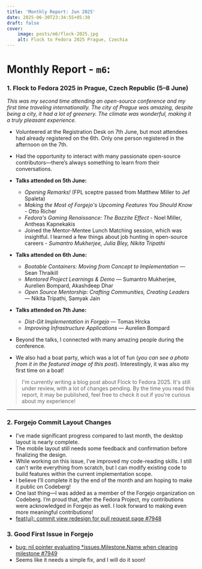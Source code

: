 ```yaml
---
title: 'Monthly Report: Jun 2025'
date: 2025-06-30T23:34:55+05:30
draft: false
cover:
    image: posts/m6/flock-2025.jpg
    alt: Flock to Fedora 2025 Prague, Czechia
---
```


# Monthly Report - `m6`:

### 1. Flock to Fedora 2025 in Prague, Czech Republic (5–8 June)

*This was my second time attending an open-source conference and my first time traveling internationally. The city of Prague was amazing, despite being a city, it had a lot of greenery. The climate was wonderful, making it a truly pleasant experience.*

* Volunteered at the Registration Desk on 7th June, but most attendees had already registered on the 6th. Only one person registered in the afternoon on the 7th.

* Had the opportunity to interact with many passionate open-source contributors—there’s always something to learn from their conversations.

* **Talks attended on 5th June:**

  * *Opening Remarks!* (FPL sceptre passed from Matthew Miller to Jef Spaleta)
  * *Making the Most of Forgejo's Upcoming Features You Should Know* - Otto Richer
  * *Fedora's Gaming Renaissance: The Bazzite Effect* - Noel Miller, Antheas Kapnekakis
  * Joined the Mentor-Mentee Lunch Matching session, which was insightful. I learned a few things about job hunting in open-source careers - _Sumantro Mukherjee, Julia Bley, Nikita Tripathi_

* **Talks attended on 6th June:**

  * *Bootable Containers: Moving from Concept to Implementation* — Sean Thraikill
  * *Mentored Project Learnings & Demo* — Sumantro Mukherjee, Aurelien Bompard, Akashdeep Dhar
  * *Open Source Mentorship: Crafting Communities, Creating Leaders* — Nikita Tripathi, Samyak Jain

* **Talks attended on 7th June:**

  * *Dist-Git Implementation in Forgejo* — Tomas Hrcka
  * *Improving Infrastructure Applications* — Aurelien Bompard

* Beyond the talks, I connected with many amazing people during the conference.

* We also had a boat party, which was a lot of fun (*you can see a photo from it in the featured image of this post*). Interestingly, it was also my first time on a boat!

> I'm currently writing a blog post about Flock to Fedora 2025. It's still under review, with a lot of changes pending. By the time you read this report, it may be published, feel free to check it out if you're curious about my experience!

---

### 2. Forgejo Commit Layout Changes

* I've made significant progress compared to last month, the desktop layout is nearly complete.
* The mobile layout still needs some feedback and confirmation before finalizing the design.
* While working on this issue, I’ve improved my code-reading skills. I still can't write everything from scratch, but I can modify existing code to build features within the current implementation scope.
* I believe I’ll complete it by the end of the month and am hoping to make it public on Codeberg!
* One last thing—I was added as a member of the Forgejo organization on Codeberg. I’m proud that, after the Fedora Project, my contributions were acknowledged in Forgejo as well. I look forward to making even more meaningful contributions!
* [feat(ui): commit view redesign for pull request page #7948](https://codeberg.org/forgejo/forgejo/pulls/7948)

### 3. Good First Issue in Forgejo
-  [bug: nil pointer evaluating *issues.Milestone.Name when clearing milestone #7949](https://codeberg.org/forgejo/forgejo/issues/7949)
- Seems like it needs a simple fix, and I will do it soon!
